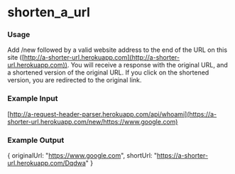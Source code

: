 # shorten_a_url

### Usage

Add /new followed by a valid website address to the end of the URL on this site ([http://a-shorter-url.herokuapp.com](http://a-shorter-url.herokuapp.com)). You will receive a response with the original URL, and a shortened version of the original URL. If you click on the shortened version, you are redirected to the original link.

### Example Input

[http://a-request-header-parser.herokuapp.com/api/whoami](https://a-shorter-url.herokuapp.com/new/https://www.google.com)

### Example Output

{ originalUrl: "https://www.google.com", shortUrl: "https://a-shorter-url.herokuapp.com/Dqdwa" }
